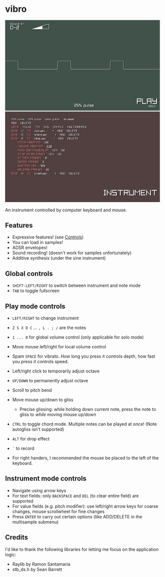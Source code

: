 # vibro

![Play mode](/screenshots/play_mode.png)
![Instrument mode](/screenshots/instrument_mode.png)

An instrument controlled by computer keyboard and mouse.

## Features

- Expressive features! (see [Controls](#controls))
- You can load in samples!
- ADSR envelopes!
- Sound recording! (doesn't work for samples unfortunately)
- Additive synthesis (under the sine instrument)

## Global controls

- `SHIFT-LEFT/RIGHT` to switch between instrument and note mode
- `TAB` to toggle fullscreen

## Play mode controls

- `LEFT/RIGHT` to change instrument

- `Z S X D C` ... `, L . ; /` are the notes
- `1 ... 0` for global volume control (only applicable for solo mode)
- Move mouse left/right for local volume control
- Spam `SPACE` for vibrato. How long you press it controls depth, how fast you press it controls speed.
- Left/right click to temporarily adjust octave
- `UP/DOWN` to permanently adjust octave
- Scroll to pitch bend
- Move mouse up/down to gliss
    - Precise glissing: while holding down current note, press the note to gliss to *while* moving mouse up/down
- `CTRL` to toggle chord mode. Multiple notes can be played at once! (Note autogliss isn't supported)
- `ALT` for drop effect
- `` ` `` to record
- For right handers, I recommended the mouse be placed to the left of the keyboard.

## Instrument mode controls

- Navigate using arrow keys
- For text fields: only `BACKSPACE` and `DEL` (to clear entire field) are supported
- For value fields (e.g. pitch modifier): use left/right arrow keys for coarse changes, mouse scrollwheel for fine changes
- Press `ENTER` to carry out certain options (like ADD/DELETE in the multisample submenu)

## Credits

I'd like to thank the following libraries for letting me focus on the application logic:

- Raylib by Ramon Santamaria
- stb_ds.h by Sean Barrett